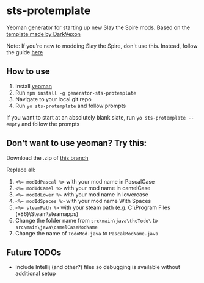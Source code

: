 
# sts-protemplate
Yeoman generator for starting up new Slay the Spire mods.
Based on the [template made by DarkVexon](https://github.com/DarkVexon/ProTemplate)

Note: If you're new to modding Slay the Spire, don't use this.
Instead, follow the guide [here](https://github.com/Alchyr/BasicMod#basic-mod)

## How to use

1. Install [yeoman](https://yeoman.io/learning/)
2. Run `npm install -g generator-sts-protemplate`
3. Navigate to your local git repo
4. Run `yo sts-protemplate` and follow prompts

If you want to start at an absolutely blank slate, run `yo sts-protemplate --empty` and follow the prompts

## Don't want to use yeoman? Try this:

Download the .zip of [this branch](https://github.com/EricBartusch/sts-protemplate/tree/no-yeoman-please)

Replace all:

1. `<%= modIdPascal %>` with your mod name in PascalCase
2. `<%= modIdCamel %>` with your mod name in camelCase
3. `<%= modIdLower %>` with your mod name in lowercase
4. `<%= modIdSpaces %>` with your mod name With Spaces
5. `<%= steamPath %>` with your steam path (e.g. C:\Program Files (x86)\Steam\steamapps)
6. Change the folder name from `src\main\java\theTodo\` to `src\main\java\camelCaseModName`
7. Change the name of `TodoMod.java` to `PascalModName.java`

## Future TODOs
* Include Intellij (and other?) files so debugging is available without additional setup 
